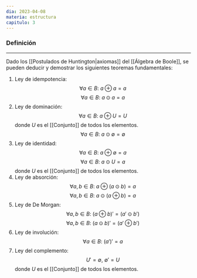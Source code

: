 ```yaml
---
dia: 2023-04-08
materia: estructura
capitulo: 3
---
```

### Definición
---
Dado los [[Postulados de Huntington|axiomas]] del [[Álgebra de Boole]], se pueden deducir y demostrar los siguientes teoremas fundamentales:

1) Ley de idempotencia: $$ \forall a \in B: ~ a \oplus a = a $$$$ \forall a \in B: ~ a \odot a = a $$
2) Ley de dominación: $$ \forall a \in B: ~ a \oplus U = U $$ donde $U$ es el [[Conjunto]] de todos los elementos. $$ \forall a \in B: ~a \odot \emptyset = \emptyset $$
3) Ley de identidad: $$ \forall a \in B: ~ a \oplus \emptyset = a $$ $$ \forall a \in B: ~ a \odot U = a $$  donde $U$ es el [[Conjunto]] de todos los elementos. 
4) Ley de absorción: $$ \forall a, b \in B: ~ a \oplus (a \odot b) = a $$ $$ \forall a, b \in B: ~ a \odot (a \oplus b) = a $$
5) Ley de De Morgan: $$ \forall a, b \in B: ~ (a \oplus b)' = (a' \odot b') $$ $$ \forall a, b \in B: ~ (a \odot b)' = (a' \oplus b') $$
6) Ley de involución: $$ \forall a \in B: ~ (a')' = a $$
7) Ley del complemento: $$ U' = \emptyset, ~ \emptyset' = U $$  donde $U$ es el [[Conjunto]] de todos los elementos. 